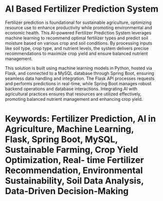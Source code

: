 # AI Based Fertilizer Prediction System

Fertilizer prediction is foundational for sustainable agriculture, optimizing resource use to enhance productivity while promoting environmental and economic health. This AI-powered Fertilizer Prediction System leverages machine learning to recommend optimal fertilizer types and predict soil moisture based on various crop and soil conditions. By processing
inputs like soil type, crop type, and nutrient levels, the system delivers precise recommendations to maximize crop yield and ensure balanced nutrient management.

This solution is built using machine learning models in Python, hosted via Flask, and connected to a MySQL database through Spring Boot, ensuring seamless data handling and integration. The Flask API processes requests and performs predictions in real-time, while Spring Boot manages robust backend operations and database interactions. Integrating AI with agricultural practices ensures that resources are utilized effectively, promoting balanced nutrient management and enhancing crop yield.

# Keywords: Fertilizer Prediction, AI in Agriculture, Machine Learning, Flask, Spring Boot, MySQL, Sustainable Farming, Crop Yield Optimization, Real- time Fertilizer Recommendation, Environmental Sustainability, Soil Data Analysis, Data-Driven Decision-Making
